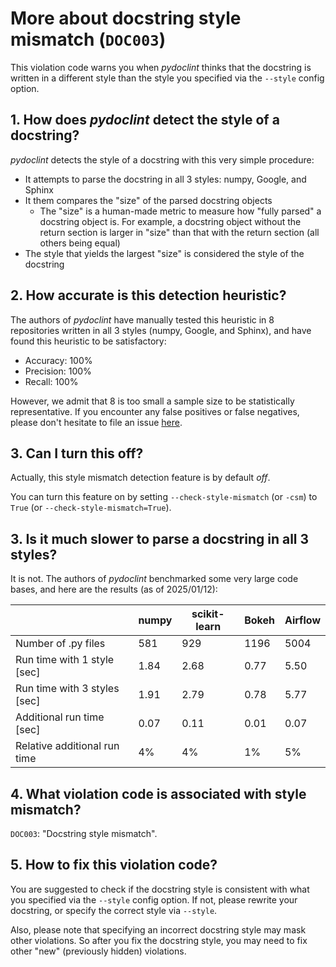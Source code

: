 # More about docstring style mismatch (`DOC003`)

This violation code warns you when _pydoclint_ thinks that the docstring
is written in a different style than the style you specified via the
`--style` config option.

## 1. How does _pydoclint_ detect the style of a docstring?

_pydoclint_ detects the style of a docstring with this very simple procedure:

- It attempts to parse the docstring in all 3 styles: numpy, Google, and Sphinx
- It them compares the "size" of the parsed docstring objects
  - The "size" is a human-made metric to measure how "fully parsed" a docstring
    object is. For example, a docstring object without the return section is
    larger in "size" than that with the return section (all others being equal)
- The style that yields the largest "size" is considered the style of the
  docstring

## 2. How accurate is this detection heuristic?

The authors of _pydoclint_ have manually tested this heuristic in
8 repositories written in all 3 styles (numpy, Google, and Sphinx),
and have found this heuristic to be satisfactory:

- Accuracy: 100%
- Precision: 100%
- Recall: 100%

However, we admit that 8 is too small a sample size to be statistically
representative. If you encounter any false positives or false negatives,
please don't hesitate to file an
issue [here](https://github.com/jsh9/pydoclint/issues).

## 3. Can I turn this off?

Actually, this style mismatch detection feature is by default _off_.

You can turn this feature on by setting `--check-style-mismatch` (or `-csm`) to `True`
(or `--check-style-mismatch=True`).

## 3. Is it much slower to parse a docstring in all 3 styles?

It is not. The authors of _pydoclint_ benchmarked some very large code bases, and
here are the results (as of 2025/01/12):

|                              | numpy | scikit-learn | Bokeh | Airflow |
| ---------------------------- | ----- | ------------ | ----- | ------- |
| Number of .py files          | 581   | 929          | 1196  | 5004    |
| Run time with 1 style [sec]  | 1.84  | 2.68         | 0.77  | 5.50    |
| Run time with 3 styles [sec] | 1.91  | 2.79         | 0.78  | 5.77    |
| Additional run time [sec]    | 0.07  | 0.11         | 0.01  | 0.07    |
| Relative additional run time | 4%    | 4%           | 1%    | 5%      |

## 4. What violation code is associated with style mismatch?

`DOC003`: "Docstring style mismatch".

## 5. How to fix this violation code?

You are suggested to check if the docstring style is consistent with
what you specified via the `--style` config option. If not, please
rewrite your docstring, or specify the correct style via `--style`.

Also, please note that specifying an incorrect docstring style may
mask other violations. So after you fix the docstring style, you may
need to fix other "new" (previously hidden) violations.
